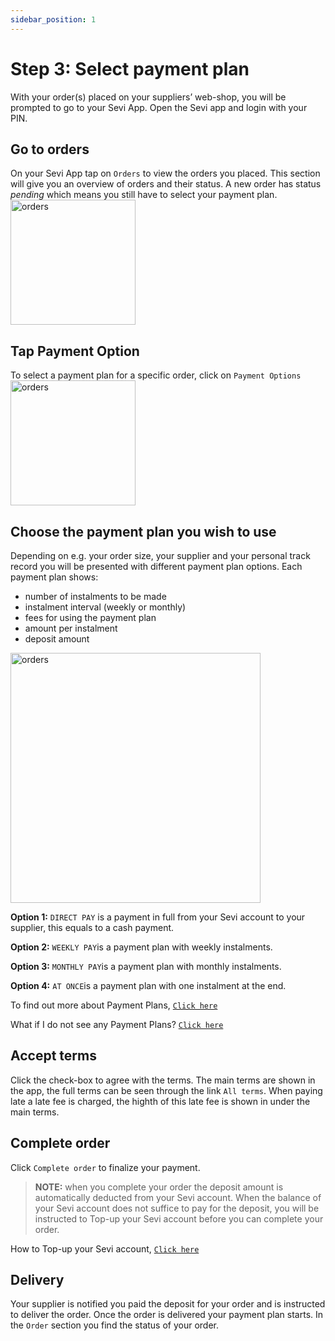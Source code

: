 ```yaml
---
sidebar_position: 1
---
```


# Step 3: Select payment plan

With your order(s) placed on your suppliers’ web-shop, you will be prompted to go to your Sevi App. Open the Sevi app and login with your PIN. 

## Go to orders
On your Sevi App tap on `Orders` to view the orders you placed. This section will give you an overview of orders and their status. A new order has status *pending* which means you still have to select your payment plan.
<img src="/ordering/orders.png" alt="orders" width="200"/>

## Tap Payment Option
To select a payment plan for a specific order, click on `Payment Options`
<img src="/ordering/pendingorder.png" alt="orders" width="200"/>

## Choose the payment plan you wish to use
Depending on e.g. your order size, your supplier and your personal track record you will be presented with different payment plan options. Each payment plan shows:
- number of instalments to be made
- instalment interval (weekly or monthly)
- fees for using the payment plan
- amount per instalment
- deposit amount

<img src="/ordering/paymentoption.png" alt="orders" width="400"/>

**Option 1:** `DIRECT PAY` is a payment in full from your Sevi account to your supplier, this equals to a cash payment. 

**Option 2:** `WEEKLY PAY`is a payment plan with weekly instalments. 

**Option 3:** `MONTHLY PAY`is a payment plan with monthly instalments.

**Option 4:** `AT ONCE`is a payment plan with one instalment at the end.

To find out more about Payment Plans, [`Click here`](/docs/buyer/plans)

What if I do not see any Payment Plans? [`Click here`](/docs/buyer/faq)

## Accept terms
Click the check-box to agree with the terms. The main terms are shown in the app, the full terms can be seen through the link `All terms`. When paying late a late fee is charged, the highth of this late fee is shown in under the main terms. 

## Complete order
Click `Complete order` to finalize your payment. 

> **NOTE:** when you complete your order the deposit amount is automatically deducted from your Sevi account. When the balance of your Sevi account does not suffice to pay for the deposit, you will be instructed to Top-up your Sevi account before you can complete your order. 

How to Top-up your Sevi account, [`Click here`](/docs/buyer/topup)

## Delivery

Your supplier is notified you paid the deposit for your order and is instructed to deliver the order. Once the order is delivered your payment plan starts. In the `Order` section you find the status of your order. 
